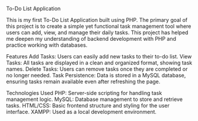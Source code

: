 To-Do List Application

This is my first To-Do List Application built using PHP. The primary goal of this project is to create a simple yet functional task management tool where users can add, view, and manage their daily tasks. This project has helped me deepen my understanding of backend development with PHP and practice working with databases.

Features
Add Tasks: Users can easily add new tasks to their to-do list.
View Tasks: All tasks are displayed in a clean and organized format, showing task names.
Delete Tasks: Users can remove tasks once they are completed or no longer needed.
Task Persistence: Data is stored in a MySQL database, ensuring tasks remain available even after refreshing the page.

Technologies Used
PHP: Server-side scripting for handling task management logic.
MySQL: Database management to store and retrieve tasks.
HTML/CSS: Basic frontend structure and styling for the user interface.
XAMPP: Used as a local development environment.
